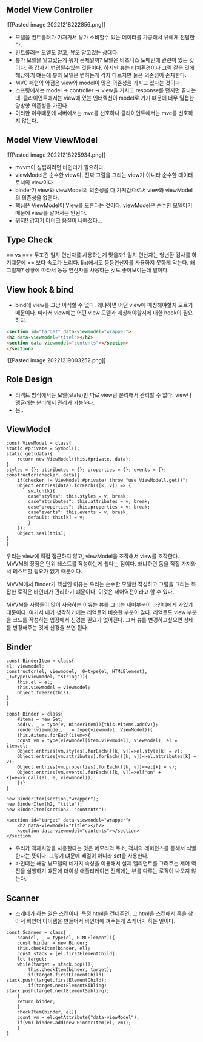 ## Model View Controller
![[Pasted image 20221218222856.png]]
- 모델을 컨트롤러가 가져가서 뷰가 소비할수 있는 데이터를 가공해서 뷰에게 전달한다.
- 컨트롤러는 모델도 알고, 뷰도 알고있는 상태다.
- 뷰가 모델을 알고있는게 뭐가 문제일까? 모델은 비즈니스 도메인에 관련이 있는 것이다. 즉 갑자기 변경될수있는 것들이다. 하지만 뷰는 터치환경이나 그림 같은 것에 해당하기 떄문에 뷰와 모델은 변하는게 각자 다르지만 둘은 의존성이 존재한다.
- MVC 패턴의 약점은 view와 model이 많은 의존성을 가지고 있다는 것이다.
- 스프링에서는 model -> controller -> view을 거치고 response를 던지면 끝나는데, 클라이언트에서는 view에 있는 인터렉션이 model로 가기 떄문에 너무 밀접한 양방향 의존성을 가진다.
- 이러한 이유떄문에 서버에서는 mvc를 선호하나 클라이언트에서는 mvc를 선호하지 않는다.

## Model View ViewModel
![[Pasted image 20221218225934.png]]
- mvvm이 성립하려면 바인더가 필요하다. 
- viewModel은 순수한 view다. 진짜 그림을 그리는 view가 아니라 순수한 데이터로서의 view이다. 
- binder가 view와 viewModel의 의존성을 다 가져감으로써 view와 viewModel의 의존성을 없앤다.
- 핵심은 ViewModel이 View를 모른다는 것이다. viewModel은 순수한 모델이기 때문에 view를 알아서는 안된다. 
- 뭐지!! 갑자기 마이크 음질이 나빠졌다...

## Type Check
==  vs === 무조건 일치 연산자를 사용하는게 맞을까? 일치 연산자는 형변환 검사를 하기떄문에 == 보다 속도가 느리다. lint에서도 동등연산자를 사용하지 못하게 막는다. 왜 그럴까? 상황에 따라서 동등 연산자를 사용하는 것도 좋아보이는데 말이다.

## View hook & bind
- bind에 view를 그냥 이식할 수 없다.  왜냐하면 어떤 view에 매칭해야할지 모르기 때문이다. 따라서 view에는 어떤 view 모델과 매칭해야할지에 대한 hook이 필요하다.
```html
<section id="target" data-viewmodel="wrapper">
<h2 data-viewmodel="titel"></h2>
<section data-viewmodel="contents"></section>
</section>
```

![[Pasted image 20221219003252.png]]

## Role Design
- 리액트 방식에서는 모델(state)만 따로 view랑 분리해서 관리할 수 없다. view나 앵귤러는 분리해서 관리가 가능하다.
- 음..

## ViewModel
```tsx
const ViewModel = class{
static #private = Symbol();
static get(data){
	return new ViewModel(this.#private, data);
}
styles = {}; attributes = {}; properties = {}; events = {};
constructor(checker, data){
	if(checker != ViewModel.#private) throw "use ViewModell.get()";
	Object.entries(data).forEach(([k, v]) => {
		switch(k){
		case"styles": this.styles = v; break;
		case"attributes": this.attributes = v; break;
		case"properties": this.properties = v; break;
		case"events": this.events = v; break;
		default: this[k] = v;
		}
	});
	Object.seal(this);
}
}
```
우리는 view에 직접 접근하지 않고, viewModel을 조작해서 view를 조작한다.  MVVM의 장점은 단위 테스트를 작성하는게 쉽다는 점이다. 왜냐하면 돔을 직접 가져와서 테스트할 필요가 없기 때문이다.

MVVM에서 Binder가 핵심인 이유는 우리는 순수한 모델만 작성하고 그림을 그리는 복잡한 로직은 바인더가 관리하기 떄문이다. 이것은 제어역전이라고 할 수 있다.

MVVM를 사람들이 많이 사용하는 이유는 뷰를 그리는 제어부분이 바인더에게 가있기 떄문이다. 여기서 내가 생각하기에는 리액트와 비슷한 부분이 많다. 리액트도 view 부분을 코드를 작성하는 입장에서 신경쓸 필요가 없어진다. 그저 뷰를 변경하고싶으면 상태를 변경해주는 것에 신경을 쓰면 된다.

## Binder
```tsx
const BinderItem = class{
el; viewmodel;
constructor(el, viewmodel, _0=type(el, HTMLElement), _1=type(viewmodel, "string")){
	this.el = el;
	this.viewmodel = viewmodel;
	Object.freeze(this);
}
}

const Binder = class{
	#items = new Set;
	add(v, _ = type(v, BinderItem)){this.#items.add(v)};
	render(viewmodel, _ = type(viewmodel, ViewModel)){
	this.#items.forEach(item=>{
	const vm = type(viewmodel[item.viewmodel], ViewModel), el = item.el;
	Object.entries(vm.styles).forEach(([k, v])=>el.style[k] = v);
	Object.entries(vm.attributes).forEach(([k, v])=>el.attributes[k] = v);
	Object.entries(vm.properties).forEach(([k, v])=>el[k] = v);
	Object.entries(vm.events).forEach(([k, v])=>el["on" + k]=e=>v.call(el, e, viewmodel));
	})}
}

new BinderItem(section,"wrapper");
new BinderItem(h2, "title");
new BinderItem(section2, "contents");

<section id="target" data-viewmodel="wrapper">
	<h2 data-viewmodel="title"></h2>
	<section data-viewmodel="contents"></section>
</sectiom
```
- 우리가 객제치향을 사용한다는 것은 메모리의 주소, 객체의 레퍼런스를 통해서 식별한다는 뜻이다. 그렇기 떄문에 배열이 아니라 set을 사용한다.
- 바인더는 해당 뷰모델의 네가지 속성을 이용해서 실제 엘리먼트를 그려주는 제어 역전을 실행하기 떄문에 더이상 애플리케이션 전체에는 뷰를 다루는 로직이 나오지 않는다.

## Scanner
- 스캐너가 하는 일은 스캔이다. 특정 html을 건네주면, 그 html을 스캔해서 훅을 찾아서 바인더 아이템을 만들어서 바인더에 껴주는게 스캐너가 하는 일이다.

```tsx
const Scanner = class{
	scan(el, _ = type(el, HTMLElement)){
	const binder = new Binder;
	this.checkItem(binder, el);
	const stack = [el.firstElementChild];
	let target;
	while(target = stack.pop()){
		this.checkItem(binder, target);
		if(target.firstElementChild) stack.push(target.firstElementChild);
		if(target.nextElementSibling) stack.push(target.nextElementSibling);
	}
	return binder;
	}
	checkItem(binder, el){
	cosnt vm = el.getAttribute("data-viewModel");
	if(vm) binder.add(new BinderItem(el, vm));
	}
}
```
